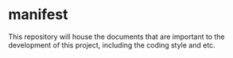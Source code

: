 # manifest
This repository will house the documents that are important to the development of this project, including the coding style and etc.
